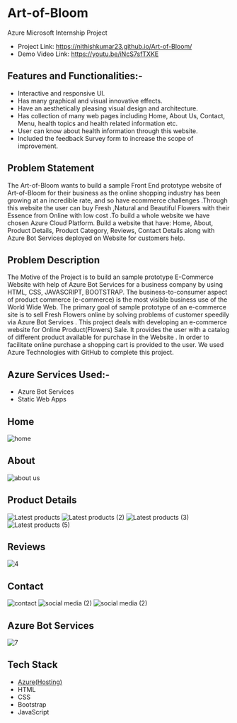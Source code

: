 # Art-of-Bloom

Azure Microsoft Internship Project
- Project Link: https://nithishkumar23.github.io/Art-of-Bloom/
- Demo Video Link: https://youtu.be/iNcS7sfTXKE

## Features and Functionalities:-
- Interactive and responsive UI.
- Has many graphical and visual innovative effects.
- Have an aesthetically pleasing visual design and architecture.
- Has collection of many web pages including Home, About Us, Contact, Menu, health topics and health related information etc.
- User can know about health information through this website.
- Included the feedback Survey form to increase the scope of improvement.
## Problem Statement
The Art-of-Bloom wants to build a sample Front End prototype website of Art-of-Bloom for their business as the online shopping industry has been growing at an incredible rate, and so have ecommerce challenges .Through this website the user can buy Fresh ,Natural and Beautiful Flowers with their Essence from Online with low cost .To build a whole website we have chosen Azure Cloud Platform. Build a website that have: Home, About, Product Details, Product Category, Reviews, Contact Details along with Azure Bot Services deployed on Website for customers help.
## Problem Description
The Motive  of the Project is to build an sample prototype E-Commerce Website with help of  Azure Bot Services for a business company by using  HTML, CSS, JAVASCRIPT, BOOTSTRAP. The business-to-consumer aspect of product commerce (e-commerce) is the most visible business use of the World Wide Web. The primary goal of sample prototype of  an e-commerce site is to sell Fresh Flowers online by solving problems of customer speedily via Azure Bot Services . This project deals with developing an e-commerce website for Online Product(Flowers) Sale. It provides the user with a catalog of different product available for purchase in the Website . In order to facilitate online purchase a shopping cart is provided to the user. We used Azure Technologies with GitHub to complete this project.
## Azure Services Used:-
- Azure Bot Services
- Static Web Apps 
## Home
![home](https://user-images.githubusercontent.com/114764945/215306375-9cea7c4f-5f8d-45ae-ab2a-7bc77d7efde7.png)
## About
![about us](https://user-images.githubusercontent.com/114764945/215306395-8f8fe60a-8802-43f1-ac59-e0238f8255a5.png)
## Product Details
![Latest products](https://user-images.githubusercontent.com/114764945/215306930-1fbe7861-f9e6-4fbb-9019-3741a95a9368.png)
![Latest products (2)](https://user-images.githubusercontent.com/114764945/215306933-792f81b7-86cb-4266-804b-c979225ea202.png)
![Latest products (3)](https://user-images.githubusercontent.com/114764945/215306936-bb2ae2bc-815e-4676-a8c6-665df8a22830.png)
![Latest products (5)](https://user-images.githubusercontent.com/114764945/215307267-dcaf192c-1ac5-4e7e-82b5-5fbdc438b8e4.png)
## Reviews
![4](https://user-images.githubusercontent.com/119150985/209977626-923b3d3b-4db9-4e3c-8be3-7c84f3ff8c18.jpg)
## Contact
![contact](https://user-images.githubusercontent.com/114764945/215307272-f0221b1e-f85e-4fcd-92d4-69b94a2dbb7f.png)
![social media (2)](https://user-images.githubusercontent.com/114764945/215307273-e5d8e028-2d4e-4da3-aea0-c747976528b0.png)
![social media (2)](https://user-images.githubusercontent.com/114764945/215306948-6ba76fbe-bd67-42d9-935f-bae39c239bb0.png)
## Azure Bot Services
![7](https://user-images.githubusercontent.com/119150985/209977635-cab1772c-e334-4bc4-9bcb-79db4dbf3b38.jpg)
## Tech Stack 

- [Azure(Hosting)](https://azure.microsoft.com/en-in/features/azure-portal/)
- HTML
- CSS
- Bootstrap
- JavaScript

